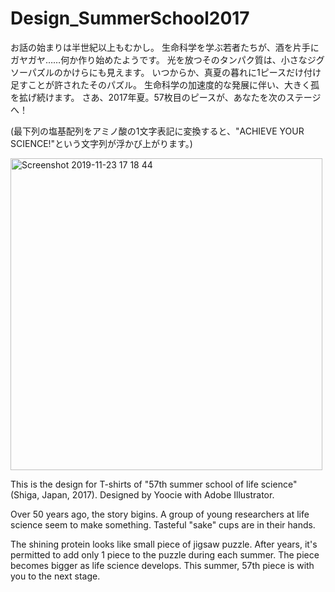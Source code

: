 # Design_SummerSchool2017

お話の始まりは半世紀以上もむかし。
生命科学を学ぶ若者たちが、酒を片手にガヤガヤ……何か作り始めたようです。
光を放つそのタンパク質は、小さなジグソーパズルのかけらにも見えます。
いつからか、真夏の暮れに1ピースだけ付け足すことが許されたそのパズル。
生命科学の加速度的な発展に伴い、大きく孤を拡げ続けます。
さあ、2017年夏。57枚目のピースが、あなたを次のステージへ！ 

(最下列の塩基配列をアミノ酸の1文字表記に変換すると、"ACHIEVE YOUR SCIENCE!"という文字列が浮かび上がります。)

<img width="499" alt="Screenshot 2019-11-23 17 18 44" src="https://user-images.githubusercontent.com/50050131/69475825-574d3080-0e15-11ea-84c0-bd91e2e2369d.png">


This is the design for T-shirts of  "57th summer school of life science"(Shiga, Japan, 2017). Designed by Yoocie with Adobe Illustrator. 

Over 50 years ago, the story bigins.
A group of young researchers at life science seem to make something.
Tasteful "sake" cups are in their hands.

The shining protein looks like small piece of jigsaw puzzle.
After years, it's permitted to add only 1 piece to the puzzle during each summer.
The piece becomes bigger as life science develops.
This summer, 57th piece is with you to the next stage.


